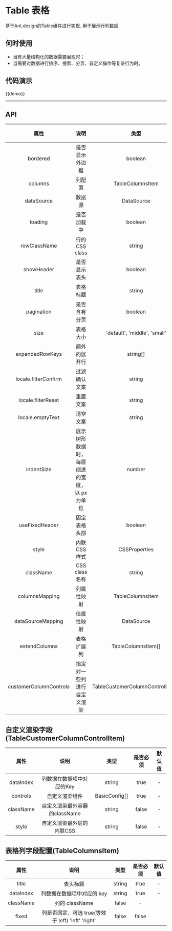 # Table 表格

基于Ant.design的Table组件进行实现. 用于展示行列数据

## 何时使用

+ 当有大量结构化的数据需要展现时；
+ 当需要对数据进行排序、搜索、分页、自定义操作等复杂行为时。

## 代码演示

{{demo}}

-----

## API

|         属性          |                说明                |           类型         |   是否必须 | 默认值   |
| :-----------------: | :------------------------------: | :--------------------------------------: | :-----: | :-----: |
| bordered | 是否显示外边框 | boolean | false | false |
| columns | 列配置 | TableColumnsItem | true | - 
| dataSource | 数据源 | DataSource | true | -
| loading | 是否加载中 | boolean | false | true
| rowClassName | 行的CSS class | string | false | -
| showHeader | 是否显示表头 | boolean | false | true
| title | 表格标题 | string | false | -
| pagination | 是否含有分页 | boolean | false | true
| size | 表格大小 | 'default', 'middle', 'small' | false | default
| expandedRowKeys | 额外的展开行 | string[] | false | -
| locale.filterConfirm | 过滤确认文案 | string | false | 确认
| locale.filterReset | 重置文案 | string | false | 重置
| locale.emptyText | 清空文案 | string | false | -
| indentSize | 展示树形数据时，每层缩进的宽度，以 px 为单位 | number | false | -
| useFixedHeader | 固定表格头部 | boolean | false | false
| style | 内联CSS样式 | CSSProperties | false | -
| className | CSS class 名称 | string | false | -
| columnsMapping | 列属性映射 | TableColumnsItem | false | -
| dataSourceMapping | 值属性映射 | DataSource | false | -
| extendColumns | 表格扩展列 | TableColumnsItem[] | false | -
| customerColumnControls | 指定对一些列进行自定义渲染 | TableCustomerColumnControlItem[] | false | -


## 自定义渲染字段(TableCustomerColumnControlItem)

|         属性          |                说明                |           类型         |   是否必须 | 默认值   |
| :-----------------: | :------------------------------: | :--------------------------------------: | :-----: | :-----: |
| dataIndex | 列数据在数据项中对应的Key | string | true | -
| controls | 自定义渲染组件 | BasicConfig[] | true | -
| className | 自定义渲染最外容器的className | string | false | -
| style | 自定义渲染最外层的内联CSS | string | false | -

## 表格列字段配置(TableColumnsItem)
|         属性          |                说明                |           类型         |   是否必须 | 默认值   |
| :-----------------: | :------------------------------: | :--------------------------------------: | :-----: | :-----: |
| title | 表头标题 | string | true | -
| dataIndex | 列数据在数据项中对应的 key | string | true | -
| className |  列的 className | false | -
| fixed | 列是否固定，可选 true(等效于 left) 'left' 'right' | false | false